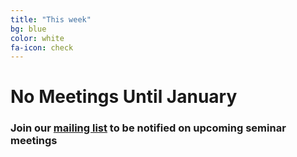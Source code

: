```yaml
---
title: "This week"
bg: blue
color: white
fa-icon: check
---
```


# No Meetings Until January

### Join our [mailing list](http://tinyletter.com/research-seminar) to be notified on upcoming seminar meetings
